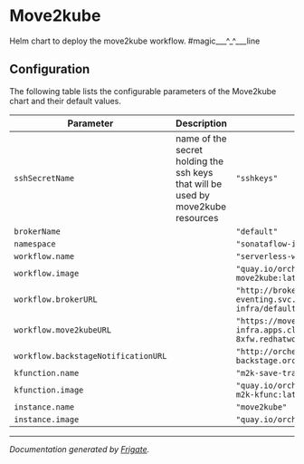 
Move2kube
===========

Helm chart to deploy the move2kube workflow. #magic___^_^___line



## Configuration

The following table lists the configurable parameters of the Move2kube chart and their default values.

| Parameter                | Description             | Default        |
| ------------------------ | ----------------------- | -------------- |
| `sshSecretName` | name of the secret holding the ssh keys that will be used by move2kube resources | `"sshkeys"` |
| `brokerName` |  | `"default"` |
| `namespace` |  | `"sonataflow-infra"` |
| `workflow.name` |  | `"serverless-workflow-m2k"` |
| `workflow.image` |  | `"quay.io/orchestrator/serverless-workflow-move2kube:latest"` |
| `workflow.brokerURL` |  | `"http://broker-ingress.knative-eventing.svc.cluster.local/sonataflow-infra/default"` |
| `workflow.move2kubeURL` |  | `"https://move2kube-route-sonataflow-infra.apps.cluster-8xfw.redhatworkshops.io"` |
| `workflow.backstageNotificationURL` |  | `"http://orchestrator-backstage.orchestrator/api/notifications/"` |
| `kfunction.name` |  | `"m2k-save-transformation-func"` |
| `kfunction.image` |  | `"quay.io/orchestrator/serverless-workflow-m2k-kfunc:latest"` |
| `instance.name` |  | `"move2kube"` |
| `instance.image` |  | `"quay.io/orchestrator/move2kube-ui:latest"` |



---
_Documentation generated by [Frigate](https://frigate.readthedocs.io)._

